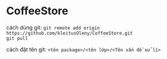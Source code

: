 # CoffeeStore

cách dùng git:
```git remote add origin https://github.com/kleitusOleny/CoffeeStore.git```
</br>
```git pull```

cách đặt tên git:
```<tên package>/<tên lớp>/<Tên vấn đề xử lí>```

